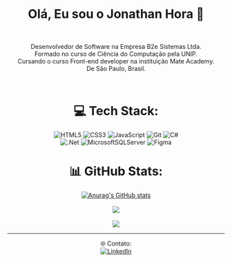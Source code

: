 <div align="center">
  
  # Olá, Eu sou o Jonathan Hora :rocket:

  <br>
  
  <p>
    Desenvolvedor de Software na Empresa B2e Sistemas Ltda.<br>
    Formado no curso de Ciência do Computação pela UNIP.<br>
    Cursando o curso Front-end developer na instituição Mate Academy.<br>
    De São Paulo, Brasil.
  </p> 

  <br>

# 💻 Tech Stack:
![HTML5](https://img.shields.io/badge/html5-%23E34F26.svg?style=for-the-badge&logo=html5&logoColor=white)
![CSS3](https://img.shields.io/badge/css3-%231572B6.svg?style=for-the-badge&logo=css3&logoColor=white)
![JavaScript](https://img.shields.io/badge/javascript-%23323330.svg?style=for-the-badge&logo=javascript&logoColor=%23F7DF1E)
![Git](https://img.shields.io/badge/git-%23F05033.svg?style=for-the-badge&logo=git&logoColor=white)
![C#](https://img.shields.io/badge/c%23-%23239120.svg?style=for-the-badge&logo=csharp&logoColor=white)    
![.Net](https://img.shields.io/badge/.NET-5C2D91?style=for-the-badge&logo=.net&logoColor=white) 
![MicrosoftSQLServer](https://img.shields.io/badge/Microsoft%20SQL%20Server-CC2927?style=for-the-badge&logo=microsoft%20sql%20server&logoColor=white) 
![Figma](https://img.shields.io/badge/figma-%23F24E1E.svg?style=for-the-badge&logo=figma&logoColor=white)  

# 📊 GitHub Stats:
[![Anurag's GitHub stats](https://github-readme-stats.vercel.app/api?username=jonathanhora&show_icons=true&theme=tokyonight)](https://github.com/jonathanhora/github-readme-stats) </br></br>
![](https://github-readme-streak-stats.herokuapp.com/?user=jonathanhora&theme=tokyonight&hide_border=false) </br></br>
![](https://github-readme-stats.vercel.app/api/top-langs/?username=jonathanhora&theme=tokyonight&hide_border=false&include_all_commits=true&count_private=true&layout=compact)

---
🌐 Contato: <br>
[![LinkedIn](https://img.shields.io/badge/LinkedIn-%230077B5.svg?logo=linkedin&logoColor=white)](https://linkedin.com/in/https://www.linkedin.com/in/jonathan-hora/) 

<!-- Proudly created with GPRM ( https://gprm.itsvg.in ) -->
<div>
